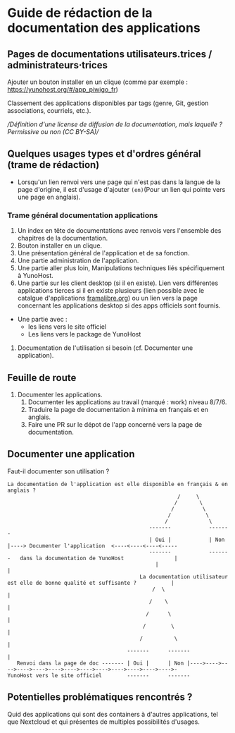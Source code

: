 # Guide de rédaction de la documentation des applications

## Pages de documentations utilisateurs.trices / administrateurs⋅trices

Ajouter un bouton installer en un clique (comme par exemple : https://yunohost.org/#/app_piwigo_fr)

Classement des applications disponibles par tags (genre, Git, gestion associations, courriels, etc.).

*/Définition d'une license de diffusion de la documentation, mais laquelle ? Permissive ou non (CC BY-SA)/*

## Quelques usages types et d'ordres général (trame de rédaction)

 + Lorsqu'un lien renvoi vers une page qui n'est pas dans la langue de la page d'origine, il est d'usage d'ajouter `(en)`(Pour un lien qui pointe vers une page en anglais).

### Trame général documentation applications

 1. Un index en tête de documentations avec renvois vers l'ensemble des chapitres de la documentation.
 1. Bouton installer en un clique.
 1. Une présentation général de l'application et de sa fonction.
 1. Une partie administration de l'application.
 1. Une partie aller plus loin, Manipulations techniques liés spécifiquement à YunoHost.
 1. Une partie sur les client desktop (si il en existe). Lien vers différentes applications tierces si il en existe plusieurs (lien possible avec le catalgue d'applications [framalibre.org](https://framalibre.org))  ou un lien vers la page concernant les applications desktop si des apps officiels sont fournis.
 + Une partie avec :
    - les liens vers le site officiel
    - Les liens vers le package de YunoHost
 1. Documentation de l'utilisation si besoin (cf. Documenter une application).

## Feuille de route

1. Documenter les applications.
   1. Documenter les applications au travail (marqué : work) niveau 8/7/6.
   1. Traduire la page de documentation à minima en français et en anglais.
   1. Faire une PR sur le dépot de l'app concerné vers la page de documentation.

## Documenter une application

Faut-il documenter son utilisation ?

```
La documentation de l'application est elle disponible en français & en anglais ?
                                                      /     \
                                                     /       \
                                                    /         \
                                                   /           \
                                                  /             \
                                             -------            -------
                                             | Oui |            | Non |----> Documenter l'application  <----<----<----<-----
                                             -------            -------   dans la documentation de YunoHost                |
                                               |                                                                           |
                                          La documentation utilisateur est elle de bonne qualité et suffisante ?           |
                                              /  \                                                                         |
                                             /    \                                                                        |
                                            /      \                                                                       |
                                           /        \                                                                      |
                                          /          \                                                                     |
                                      -------      -------                                                                 |
   Renvoi dans la page de doc ------- | Oui |      | Non |---->---->---->---->---->---->---->---->---->---->---->---->---->-
YunoHost vers le site officiel        -------      -------
```

## Potentielles problématiques rencontrés ?

Quid des applications qui sont des containers à d'autres applications, tel que Nextcloud et qui présentes de multiples possibilités d'usages.
